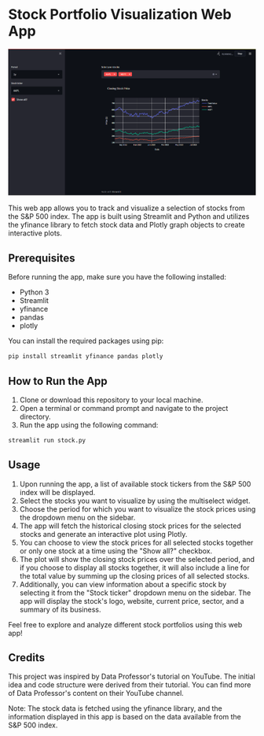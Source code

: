 # Stock Portfolio Visualization Web App

![Stock Portfolio Visualization App](app.png)

This web app allows you to track and visualize a selection of stocks from the S&P 500 index. The app is built using Streamlit and Python and utilizes the yfinance library to fetch stock data and Plotly graph objects to create interactive plots.

## Prerequisites

Before running the app, make sure you have the following installed:

- Python 3
- Streamlit
- yfinance
- pandas
- plotly

You can install the required packages using pip:

```bash
pip install streamlit yfinance pandas plotly
```

## How to Run the App
1. Clone or download this repository to your local machine.
2. Open a terminal or command prompt and navigate to the project directory.
3. Run the app using the following command:

``` bash
streamlit run stock.py
```

## Usage
1. Upon running the app, a list of available stock tickers from the S&P 500 index will be displayed.
2. Select the stocks you want to visualize by using the multiselect widget.
3. Choose the period for which you want to visualize the stock prices using the dropdown menu on the sidebar.
4. The app will fetch the historical closing stock prices for the selected stocks and generate an interactive plot using Plotly.
5. You can choose to view the stock prices for all selected stocks together or only one stock at a time using the "Show all?" checkbox.
6. The plot will show the closing stock prices over the selected period, and if you choose to display all stocks together, it will also include a line for the total value by summing up the closing prices of all selected stocks.
7. Additionally, you can view information about a specific stock by selecting it from the "Stock ticker" dropdown menu on the sidebar. The app will display the stock's logo, website, current price, sector, and a summary of its business.

Feel free to explore and analyze different stock portfolios using this web app!

## Credits
This project was inspired by Data Professor's tutorial on YouTube. The initial idea and code structure were derived from their tutorial. You can find more of Data Professor's content on their YouTube channel.

Note: The stock data is fetched using the yfinance library, and the information displayed in this app is based on the data available from the S&P 500 index.